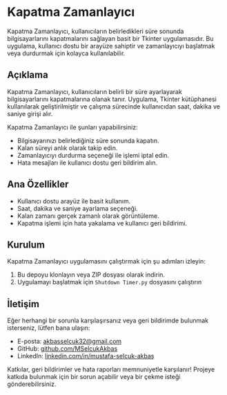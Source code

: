 # Kapatma Zamanlayıcı

Kapatma Zamanlayıcı, kullanıcıların belirledikleri süre sonunda bilgisayarlarını kapatmalarını sağlayan basit bir Tkinter uygulamasıdır. Bu uygulama, kullanıcı dostu bir arayüze sahiptir ve zamanlayıcıyı başlatmak veya durdurmak için kolayca kullanılabilir.

## Açıklama

Kapatma Zamanlayıcı, kullanıcıların belirli bir süre ayarlayarak bilgisayarlarını kapatmalarına olanak tanır. Uygulama, Tkinter kütüphanesi kullanılarak geliştirilmiştir ve çalışma sürecinde kullanıcıdan saat, dakika ve saniye girişi alır.

Kapatma Zamanlayıcı ile şunları yapabilirsiniz:
- Bilgisayarınızı belirlediğiniz süre sonunda kapatın.
- Kalan süreyi anlık olarak takip edin.
- Zamanlayıcıyı durdurma seçeneği ile işlemi iptal edin.
- Hata mesajları ile kullanıcı dostu geri bildirim alın.

## Ana Özellikler
- Kullanıcı dostu arayüz ile basit kullanım.
- Saat, dakika ve saniye ayarlama seçeneği.
- Kalan zamanı gerçek zamanlı olarak görüntüleme.
- Kapatma işlemi için hata yakalama ve kullanıcı geri bildirimi.

## Kurulum
Kapatma Zamanlayıcı uygulamasını çalıştırmak için şu adımları izleyin:
1. Bu depoyu klonlayın veya ZIP dosyası olarak indirin.
2. Uygulamayı başlatmak için `Shutdown Timer.py` dosyasını çalıştırın

## İletişim
Eğer herhangi bir sorunla karşılaşırsanız veya geri bildirimde bulunmak isterseniz, lütfen bana ulaşın:

- E-posta: [akbasselcuk32@gmail.com](mailto:akbasselcuk32@gmail.com)
- GitHub: [github.com/MSelcukAkbas](https://github.com/MSelcukAkbas)
- LinkedIn: [linkedin.com/in/mustafa-selcuk-akbaş](https://www.linkedin.com/in/mustafa-selcuk-akbaş)

Katkılar, geri bildirimler ve hata raporları memnuniyetle karşılanır! Projeye katkıda bulunmak için bir sorun açabilir veya bir çekme isteği gönderebilirsiniz.

